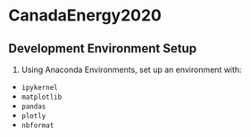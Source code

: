 # CanadaEnergy2020

## Development Environment Setup

1. Using Anaconda Environments, set up an environment with:
- `ipykernel`
- `matplotlib`
- `pandas`
- `plotly`
- `nbformat`